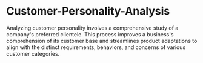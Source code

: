 # Customer-Personality-Analysis
Analyzing customer personality involves a comprehensive study of a company's 
preferred clientele. This process improves a business's comprehension of its 
customer base and streamlines product adaptations to align with the distinct 
requirements, behaviors, and concerns of various customer categories. 
